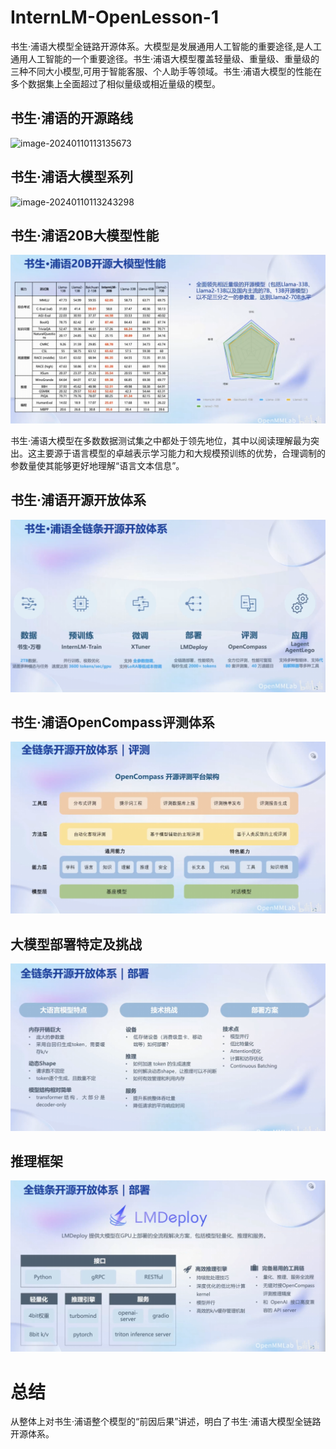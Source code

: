 # InternLM-OpenLesson-1

书生·浦语大模型全链路开源体系。大模型是发展通用人工智能的重要途径,是人工通用人工智能的一个重要途径。书生·浦语大模型覆盖轻量级、重量级、重量级的三种不同大小模型,可用于智能客服、个人助手等领域。书生·浦语大模型的性能在多个数据集上全面超过了相似量级或相近量级的模型。

## 书生·浦语的开源路线

![image-20240110113135673](\note_picture\image-20240110113135673.png)

## 书生·浦语大模型系列

![image-20240110113243298](\note_picture\image-20240110113243298.png)

## 书生·浦语20B大模型性能

![image-20240110113347376](note_picture\image-20240110113347376.png)

书生·浦语大模型在多数数据测试集之中都处于领先地位，其中以阅读理解最为突出。这主要源于语言模型的卓越表示学习能力和大规模预训练的优势，合理调制的参数量使其能够更好地理解“语言文本信息”。

## 书生·浦语开源开放体系

![image-20240110113442578](note_picture\image-20240110113442578.png)

## 书生·浦语OpenCompass评测体系

![image-20240110113644410](note_picture\image-20240110113644410.png)

## 大模型部署特定及挑战

![image-20240110113745563](note_picture\image-20240110113745563.png)

## 推理框架

![image-20240110113908213](note_picture\image-20240110113908213.png)

# 总结

从整体上对书生·浦语整个模型的“前因后果”讲述，明白了书生·浦语大模型全链路开源体系。















